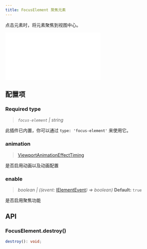 ```yaml
---
title: FocusElement 聚焦元素
---
```


点击元素时，将元素聚焦到视图中心。

<embed src="@/common/api/behaviors/focus-element.md"></embed>

## 配置项

### <Badge type="success">Required</Badge> type

> _`focus-element` \| string_

此插件已内置，你可以通过 `type: 'focus-element'` 来使用它。

### animation

> [ViewportAnimationEffectTiming](/manual/graph/option#viewportanimationeffecttiming)

是否启用动画以及动画配置

### enable

> _boolean \| ((event:_ [IElementEvent](/api/event#事件对象属性)_) => boolean)_ **Default:** `true`

是否启用聚焦功能

## API

### FocusElement.destroy()

```typescript
destroy(): void;
```
